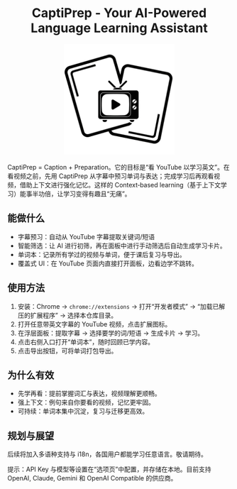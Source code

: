 <h1 align="center">
  <strong>CaptiPrep - Your AI-Powered Language Learning Assistant</strong>
</h1>

<p align="center">
  <a href="https://github.com/jeanchristophe13v/CaptiPrep"> 
    <img src="icon.png?raw=true" alt="CaptiPrep Icon" title="CaptiPrep Icon" width="250">
  </a>
</p>


CaptiPrep = Caption + Preparation。它的目标是“看 YouTube 以学习英文”。在看视频之前，先用 CaptiPrep 从字幕中预习单词与表达；完成学习后再观看视频，借助上下文进行强化记忆。这样的 Context‑based learning（基于上下文学习）能事半功倍，让学习变得有趣且“无痛”。

## 能做什么
- 字幕预习：自动从 YouTube 字幕提取关键词/短语
- 智能筛选：让 AI 进行初筛，再在面板中进行手动筛选后自动生成学习卡片。
- 单词本：记录所有学过的视频与单词，便于课后复习与导出。
- 覆盖式 UI：在 YouTube 页面内直接打开面板，边看边学不跳转。

## 使用方法
1. 安装：Chrome → `chrome://extensions` → 打开“开发者模式” → “加载已解压的扩展程序” → 选择本仓库目录。
2. 打开任意带英文字幕的 YouTube 视频，点击扩展图标。
3. 在浮层面板：提取字幕 → 选择要学的词/短语 → 生成卡片 → 学习。
4. 点击右侧入口打开“单词本”，随时回顾已学内容。
5. 点击导出按钮，可将单词打包导出。

## 为什么有效
- 先学再看：提前掌握词汇与表达，视频理解更顺畅。
- 强上下文：例句来自你要看的视频，记忆更牢固。
- 可持续：单词本集中沉淀，复习与迁移更高效。

## 规划与展望
后续将加入多语种支持与 i18n，各国用户都能学习任意语言。敬请期待。

提示：API Key 与模型等设置在“选项页”中配置，并存储在本地。目前支持 OpenAI, Claude, Gemini 和 OpenAI Compatible 的供应商。
